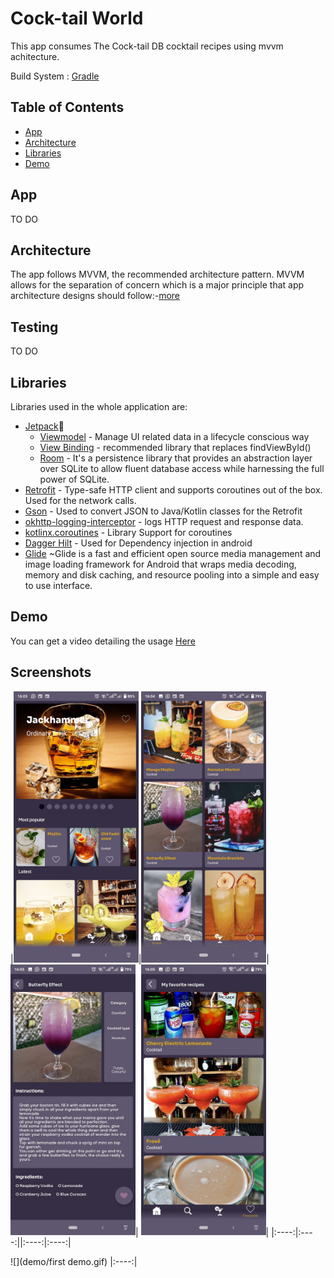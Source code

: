 
# Cock-tail World

This app consumes The Cock-tail DB cocktail recipes using mvvm achitecture.

Build System : [Gradle](https://gradle.org/)

## Table of Contents

- [App](#app)
- [Architecture](#architecture)
- [Libraries](#libraries)
- [Demo](#demo)

## App
TO DO


## Architecture

The app follows MVVM, the recommended architecture pattern. MVVM allows for the separation of concern which is a major principle that app architecture designs should follow:-[more](https://developer.android.com/jetpack/guide#separation-of-concerns)

## Testing

TO DO
 
## Libraries

Libraries used in the whole application are:

- [Jetpack](https://developer.android.com/jetpack)🚀
  - [Viewmodel](https://developer.android.com/topic/libraries/architecture/viewmodel) - Manage UI related data in a lifecycle conscious way
  - [View Binding](https://developer.android.com/topic/libraries/view-binding) - recommended library that replaces findViewById()
  - [Room](https://developer.android.com/training/data-storage/room) - It's a persistence library that provides an abstraction layer over SQLite to allow fluent database access while harnessing the full power of SQLite.
- [Retrofit](https://square.github.io/retrofit/) - Type-safe HTTP client and supports coroutines out of the box.  Used for the network calls.
- [Gson](https://github.com/google/gson) - Used to convert JSON to Java/Kotlin classes for the Retrofit
- [okhttp-logging-interceptor](https://github.com/square/okhttp/blob/master/okhttp-logging-interceptor/README.md) - logs HTTP request and response data.
- [kotlinx.coroutines](https://github.com/Kotlin/kotlinx.coroutines) - Library Support for coroutines
-  [Dagger Hilt](https://developer.android.com/training/dependency-injection/hilt-android) - Used for Dependency injection in android
- [Glide](https://github.com/bumptech/glide) ~Glide is a fast and efficient open source media management and image loading framework for Android that wraps media decoding, memory and disk caching, and resource pooling into a simple and easy to use interface.

## Demo

You can get a video detailing the usage [Here](https://drive.google.com/file/d/1OsGM0QfI5sjC6SL8IFU5zMN8xWMBfXCr/view?usp=sharing)

## Screenshots

|<img src="screenshots/home.jpeg" width=200/>|<img src="screenshots/home_scrolled.jpeg" width=200/>|<img src="screenshots/details.jpeg" width=200/>|
<img src="screenshots/favourites_saved_recipes.jpeg" width=200/>|
|:----:|:----:||:----:|:----:|

![](demo/first demo.gif)
|:----:|

